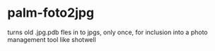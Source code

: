 # palm-foto2jpg
turns old .jpg.pdb fles in to jpgs, only once, for inclusion into a photo management tool like shotwell
#
